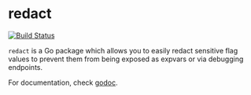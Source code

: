 redact
======

[![Build Status](https://drone.io/github.com/codahale/redact/status.png)](https://drone.io/github.com/codahale/redact/latest)

`redact` is a Go package which allows you to easily redact sensitive flag values
to prevent them from being exposed as expvars or via debugging endpoints.

For documentation, check [godoc](http://godoc.org/github.com/codahale/redact).
